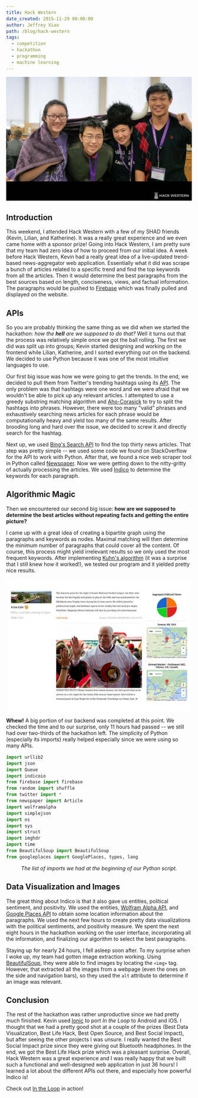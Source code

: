 ```yaml
---
title: Hack Western
date_created: 2015-11-29 00:00:00
author: Jeffrey Xiao
path: /blog/hack-western
tags:
  - competition
  - hackathon
  - programming
  - machine learning
---
```


![Hack Western Team](images/hack-western.jpg 'Hack Western Team')

## Introduction

This weekend, I attended Hack Western with a few of my SHAD friends (Kevin, Lilian, and Katherine).
It was a really great experience and we even came home with a sponsor prize! Going into Hack
Western, I am pretty sure that my team had zero idea of how to proceed from our initial idea. A week
before Hack Western, Kevin had a really great idea of a live-updated trend-based news-aggregator web
application. Essentially what it did was scrape a bunch of articles related to a specific trend and
find the top keywords from all the articles. Then it would determine the best paragraphs from the
best sources based on length, conciseness, views, and factual information. The paragraphs would be
pushed to [Firebase](http://firebase.com/) which was finally pulled and displayed on the website.

## APIs

So you are probably thinking the same thing as we did when we started the hackathon: _how the
**hell** are we supposed to do that?_ Well it turns out that the process was relatively simple once
we got the ball rolling. The first we did was split up into groups; Kevin started designing and
working on the frontend while Lilian, Katherine, and I sorted everything out on the backend. We
decided to use Python because it was one of the most intuitive languages to use.

Our first big issue was how we were going to get the trends. In the end, we decided to pull them
from Twitter's trending hashtags using its [API](https://dev.twitter.com/rest/public). The only
problem was that hashtags were one word and we were afraid that we wouldn't be able to pick up any
relevant articles. I attempted to use a greedy substring matching algorithm and
[Aho-Corasick](https://github.com/jeffrey-xiao/Competitive-Programming/blob/master/src/codebook/string/AhoCorasick.java)
to try to split the hashtags into phrases. However, there were too many "valid" phrases and
exhaustively searching news articles for each phrase would be computationally heavy and yield too
many of the same results. After brooding long and hard over the issue, we decided to screw it and
directly search for the hashtag.

Next up, we used [Bing's Search API](http://datamarket.azure.com/dataset/bing/search) to find the
top thirty news articles. That step was pretty simple -- we used some code we found on StackOverflow
for the API to work with Python. After that, we found a nice web scraper tool in Python called
[Newspaper](https://github.com/codelucas/newspaper). Now we were getting down to the nitty-gritty of
actually processing the articles. We used [Indico](https://indico.io/) to determine the keywords for
each paragraph.

## Algorithmic Magic

Then we encountered our second big issue: **how are we supposed to determine the best articles
without repeating facts and getting the entire picture?**

I came up with a great idea of creating a bipartite graph using the paragraphs and keywords as
nodes. Maximal matching will then determine the minimum number of paragraphs that could cover all
the content. Of course, this process might yield irrelevant results so we only used the most
frequent keywords. After implementing [Kuhn's
algorithm](https://github.com/jeffrey-xiao/Competitive-Programming/blob/master/src/codebook/graph/network/MaxBipartiteMatchingKuhn.java)
(it was a surprise that I still knew how it worked!), we tested our program and it yielded pretty
nice results.

![Jim Kyte Entry](images/jim-kyte-entry.jpg 'Jim Kyte Entry')

**Whew!** A big portion of our backend was completed at this point. We checked the time and to our
surprise, only 11 hours had passed -- we still had over two-thirds of the hackathon left. The
simplicity of Python (especially its imports) really helped especially since we were using so many
APIs.

```python
import urllib2
import json
import Queue
import indicoio
from firebase import firebase
from random import shuffle
from twitter import *
from newspaper import Article
import wolframalpha
import simplejson
import os
import sys
import struct
import imghdr
import time
from BeautifulSoup import BeautifulSoup
from googleplaces import GooglePlaces, types, lang
```

_<center>The list of imports we had at the beginning of our Python script.</center>_

## Data Visualization and Images

The great thing about Indico is that it also gave us entities, political sentiment, and positivity.
We used the entities, [Wolfram Alpha API](http://products.wolframalpha.com/developers/), and [Google
Places API](https://developers.google.com/places/) to obtain some location information about the
paragraphs. We used the next few hours to create pretty data visualizations with the political
sentiments, and positivity measure. We spent the next eight hours in the hackathon working on the
user interface, incorporating all the information, and finalizing our algorithm to select the best
paragraphs.

Staying up for nearly 24 hours, I fell asleep soon after. To my surprise when I woke up, my team had
gotten image extraction working. Using
[BeautifulSoup](http://www.crummy.com/software/BeautifulSoup/), they were able to find images by
locating the `<img>` tag. However, that extracted all the images from a webpage (even the ones on
the side and navigation bars), so they used the `alt` attribute to determine if an image was
relevant.

## Conclusion

The rest of the hackathon was rather unproductive since we had pretty much finished. Kevin used
[Ionic](http://ionicframework.com/) to port _In the Loop_ to Android and iOS. I thought that we had
a pretty good shot at a couple of the prizes (Best Data Visualization, Best Life Hack, Best Open
Source, and Best Social Impact), but after seeing the other projects I was unsure. I really wanted
the Best Social Impact prize since they were giving out Bluetooth headphones. In the end, we got the
Best Life Hack prize which was a pleasant surprise. Overall, Hack Western was a great experience and
I was really happy that we built such a functional and well-designed web application in just 36
hours! I learned a lot about the different APIs out there, and especially how powerful Indico is!

Check out [In the Loop](http://beintheloop.me/) in action!
